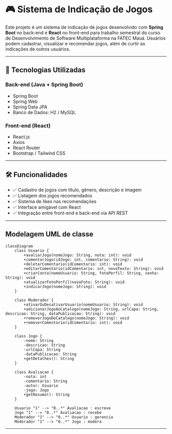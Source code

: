 # 🎮 Sistema de Indicação de Jogos

Este projeto é um sistema de indicação de jogos desenvolvido com **Spring Boot** no back-end e **React** no front-end para trabalho semestral do curso de Desenvolvimento de Software Multiplataforma na FATEC Mauá. Usuários podem cadastrar, visualizar e recomendar jogos, além de curtir as indicações de outros usuários.

---

## 🚀 Tecnologias Utilizadas

### Back-end (Java + Spring Boot)
- Spring Boot
- Spring Web
- Spring Data JPA
- Banco de Dados: H2 / MySQL

### Front-end (React)
- React.js
- Axios
- React Router
- Bootstrap / Tailwind CSS

---

## 🛠️ Funcionalidades

- ✅ Cadastro de jogos com título, gênero, descrição e imagem
- ✅ Listagem dos jogos recomendados
- ✅ Sistema de likes nas recomendações
- ✅ Interface amigável com React
- ✅ Integração entre front-end e back-end via API REST

---

## Modelagem UML de classe

```Mermaid
classDiagram
    class Usuario {
        +avaliarJogo(nomeJogo: String, nota: int): void
        +comentarJogo(idJogo: int, comentario: String): void
        +deletarComentario(idComentario: int): void
        +editarComentario(idComentario: int, novoTexto: String): void
        +criarConta(nomeUsuario: String, fotoPerfil: String, senha: String): void
        +atualizarFotoPerfil(novaFoto: String): void
        +indicarJogo(nomeJogo: String): void
    }

    class Moderador {
        +ativarOuDesativarUsuario(nomeUsuario: String): void
        +adicionarJogoAoCatalogo(nomeJogo: String, urlCapa: String, descricao: String, dataPublicacao: String): void
        +removerJogoDoCatalogo(nomeJogo: String): void
        +removerComentario(idComentario: int): void
    }

    class Jogo {
        -nome: String
        -descricao: String
        -urlCapa: String
        -dataPublicacao: String
        +getDetalhes(): String
    }

    class Avaliacao {
        -nota: int
        -comentario: String
        -autor: Usuario
        -jogo: Jogo
        +getResumo(): String
    }

    Usuario "1" --> "0..*" Avaliacao : escreve
    Jogo "1" --> "0..*" Avaliacao : recebe
    Moderador "1" --> "0..*" Usuario : gerencia
    Moderador "1" --> "0..*" Jogo : modera

```

---
